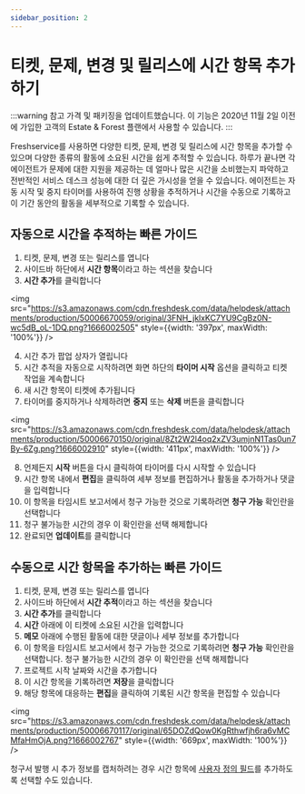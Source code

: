 ```yaml
---
sidebar_position: 2
---
```


# 티켓, 문제, 변경 및 릴리스에 시간 항목 추가하기

:::warning 참고
가격 및 패키징을 업데이트했습니다. 이 기능은 2020년 11월 2일 이전에 가입한 고객의 Estate & Forest 플랜에서 사용할 수 있습니다.
:::

Freshservice를 사용하면 다양한 티켓, 문제, 변경 및 릴리스에 시간 항목을 추가할 수 있으며 다양한 종류의 활동에 소요된 시간을 쉽게 추적할 수 있습니다. 하루가 끝나면 각 에이전트가 문제에 대한 지원을 제공하는 데 얼마나 많은 시간을 소비했는지 파악하고 전반적인 서비스 데스크 성능에 대한 더 깊은 가시성을 얻을 수 있습니다. 에이전트는 자동 시작 및 중지 타이머를 사용하여 진행 상황을 추적하거나 시간을 수동으로 기록하고 이 기간 동안의 활동을 세부적으로 기록할 수 있습니다.

## 자동으로 시간을 추적하는 빠른 가이드

1. 티켓, 문제, 변경 또는 릴리스를 엽니다
2. 사이드바 하단에서 **시간 항목**이라고 하는 섹션을 찾습니다
3. **시간 추가**를 클릭합니다

<img src="https://s3.amazonaws.com/cdn.freshdesk.com/data/helpdesk/attachments/production/50006670059/original/3FNH_jklxKC7YU9CgBz0N-wc5dB_oL-1DQ.png?1666002505" style={{width: '397px', maxWidth: '100%'}} />

4. 시간 추가 팝업 상자가 열립니다
5. 시간 추적을 자동으로 시작하려면 화면 하단의 **타이머 시작** 옵션을 클릭하고 티켓 작업을 계속합니다
6. 새 시간 항목이 티켓에 추가됩니다
7. 타이머를 중지하거나 삭제하려면 **중지** 또는 **삭제** 버튼을 클릭합니다

<img src="https://s3.amazonaws.com/cdn.freshdesk.com/data/helpdesk/attachments/production/50006670150/original/8Zt2W2l4oq2xZV3umjnN1Tas0un7By-6Zg.png?1666002910" style={{width: '411px', maxWidth: '100%'}} />

8. 언제든지 **시작** 버튼을 다시 클릭하여 타이머를 다시 시작할 수 있습니다
9. 시간 항목 내에서 **편집**을 클릭하여 세부 정보를 편집하거나 활동을 추가하거나 댓글을 입력합니다
10. 이 항목을 타임시트 보고서에서 청구 가능한 것으로 기록하려면 **청구 가능** 확인란을 선택합니다
11. 청구 불가능한 시간의 경우 이 확인란을 선택 해제합니다
12. 완료되면 **업데이트**를 클릭합니다

## 수동으로 시간 항목을 추가하는 빠른 가이드

1. 티켓, 문제, 변경 또는 릴리스를 엽니다
2. 사이드바 하단에서 **시간 추적**이라고 하는 섹션을 찾습니다
3. **시간 추가**를 클릭합니다
4. **시간** 아래에 이 티켓에 소요된 시간을 입력합니다
5. **메모** 아래에 수행된 활동에 대한 댓글이나 세부 정보를 추가합니다
6. 이 항목을 타임시트 보고서에서 청구 가능한 것으로 기록하려면 **청구 가능** 확인란을 선택합니다. 청구 불가능한 시간의 경우 이 확인란을 선택 해제합니다
7. 프로젝트 시작 날짜와 시간을 추가합니다
8. 이 시간 항목을 기록하려면 **저장**을 클릭합니다
9. 해당 항목에 대응하는 **편집**을 클릭하여 기록된 시간 항목을 편집할 수 있습니다

<img src="https://s3.amazonaws.com/cdn.freshdesk.com/data/helpdesk/attachments/production/50006670117/original/65DOZdQow0KgRthwfjh6ra6vMCMfaHmOjA.png?1666002767" style={{width: '669px', maxWidth: '100%'}} />

청구서 발행 시 추가 정보를 캡처하려는 경우 시간 항목에 [사용자 정의 필드](https://support.freshservice.com/support/solutions/articles/50000003609-adding-custom-fields-for-time-entries)를 추가하도록 선택할 수도 있습니다.
